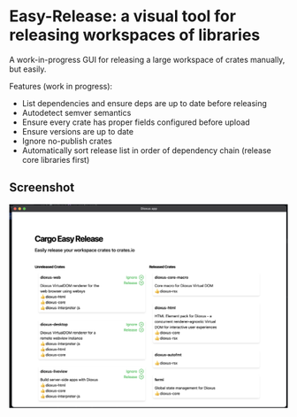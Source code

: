 # Easy-Release: a visual tool for releasing workspaces of libraries

A work-in-progress GUI for releasing a large workspace of crates manually, but easily.

Features (work in progress):
- List dependencies and ensure deps are up to date before releasing
- Autodetect semver semantics
- Ensure every crate has proper fields configured before upload
- Ensure versions are up to date
- Ignore no-publish crates
- Automatically sort release list in order of dependency chain (release core libraries first)

## Screenshot


![image](docs/screenshot.png)
